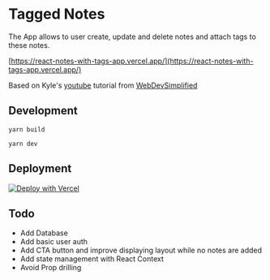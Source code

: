 # Tagged Notes

The App allows to user create, update and delete notes and attach tags to these notes.

[https://react-notes-with-tags-app.vercel.app/](https://react-notes-with-tags-app.vercel.app/)

Based on Kyle's [youtube](https://www.youtube.com/watch?v=j898RGRw0b4) tutorial from [WebDevSimplified](https://github.com/WebDevSimplified) 

## Development

`yarn build`

`yarn dev`

## Deployment

[![Deploy with Vercel](https://vercel.com/button)](https://vercel.com/new/clone?repository-url=https%3A%2F%2Fgithub.com%2Fimvanzen%2Ftagged-notes)

## Todo
- Add Database
- Add basic user auth
- Add CTA button and improve displaying layout while no notes are added
- Add state management with React Context
- Avoid Prop drilling
